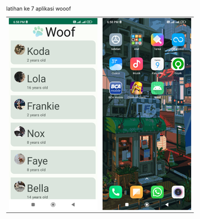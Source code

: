 latihan ke 7 aplikasi wooof
<center>
  <table>
    <tr>
      <td><img src="1715807461152.jpg" /></td>
      <td><img src="1715807461148.jpg" /></td>
    </tr>
  </table>
</center>
